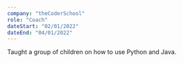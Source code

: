 ```yaml
---
company: "theCoderSchool"
role: "Coach"
dateStart: "02/01/2022"
dateEnd: "04/01/2022"
---
```


Taught a group of children on how to use Python and Java.